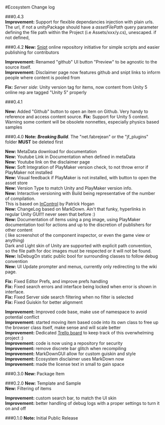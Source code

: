 #Ecosystem Change log

###0.4.3  
**Improvement:** Support for flexible dependancies injection with plain urls. The url, if not a unityPackage should have a _assetFilePath_ query parameter defining the file path within the Project (i.e Assets/xxx/y.cs), unescaped. if not defined, 

###0.4.2
**New:** [Snipt](https://snipt.net/) online repository initiative for simple scripts and easier publishing for contributors  

**Improvement:** Renamed "github" UI button "Preview" to be agnostic to the source itself.  
**Improvement:** Disclaimer page now features github and snipt links to inform people where content is pooled from 

**Fix:** *Server side*: Unity version tag for items, now content from Unity 5 online rep are tagged "Unity 5" properly

###0.4.1

**New:** Added "Github" button to open an item on Github. Very handy to reference and access content source.
**Fix:** Support for Unity 5 context. Warning some content will be obsolete nonnettes, especially physics based samples

###0.4.0
**Note:** **_Breaking Build_**. The "net.fabrejean" or the "jf_plugins" folder **MUST** be deleted first

**New:** MetaData download for documentation   
**New:** Youtube Link in Documentation when defined in metaData   
**New:** Youtube link on the disclaimer page  
**New:** Soft Integration of PlayMaker version check, to not throw error if PlayMaker not installed  
**New:** Visual feedback if PlayMaker is not installed, with button to open the asset store   
**New:** Version Type to match Unity and PlayMaker version info.  
**New:** Interactive versioning with Build being representative of the number of compilation.   
This is based on [InControl](https://github.com/pbhogan/InControl) by Patrick Hogan   
**New:** ChangeLog based on MarkDown. Ain't that funky, hyperlinks in regular Unity GUI!!! never seen that before :)  
**New:** Documentation of items using a png image, using PlayMaker documentation tool for actions and up to the discretion of publishers for other content  
( like screenshot of the component inspector, or even the game view or anything)   
 Dark and Light skin of Unity are supported with explicit path convention,   
 so the file path for doc images must be respected or it will not be found.   
**New:** IsDebugOn static public bool for surrounding classes to follow debug convention   
**New:** UI Update prompter and menus, currently only redirecting to the wiki page.

**Fix:** Fixed Editor Prefs, and improve prefs handling   
**Fix:** Fixed search errors and interface being locked when error is shown in interface.  
**Fix:** Fixed Server side search filtering when no filter is selected  
**Fix:** Fixed Guiskin for better alignment   
 
**Improvement:** Improved code base, make use of namespace to avoid potential conflict   
**Improvement:** started moving item based code into its own class to free up the browser class itself, make sense and will scale better  
**Improvement:** Dedicated [Trello board](https://trello.com/b/U0AH0SHy/ecosystem) to keep track of this overwhelming project :)   
**Improvement:** code is now using a repository for security   
**Improvement:** remove discrete bar glitch when recompiling   
**Improvement:** MarkDownGUI allow for custom guiskin and style   
**Improvement:** Ecosystem disclaimer uses MarkDown now   
**Improvement:** made the license text in small to gain space   


###0.3.0
**New:**	Package Item   


###0.2.0
**New:**	Template and Sample  
**New:**	Filtering of items

**Improvement:** custom search bar, to match the UI skin   
**Improvement:** better handling of debug logs with a proper settings to turn it on and off


###0.1.0
**Note:**	Initial Public Release 